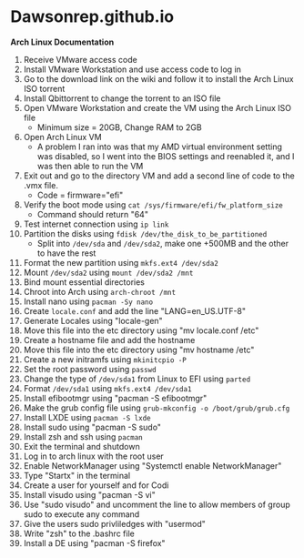 # Dawsonrep.github.io
**Arch Linux Documentation**

1. Receive VMware access code
2. Install VMware Workstation and use access code to log in
3. Go to the download link on the wiki and follow it to install the Arch Linux ISO torrent
4. Install Qbittorrent to change the torrent to an ISO file
5. Open VMware Workstation and create the VM using the Arch Linux ISO file
   - Minimum size = 20GB, Change RAM to 2GB
6. Open Arch Linux VM
   - A problem I ran into was that my AMD virtual environment setting was disabled, so I went into the BIOS settings and reenabled it, and I was then able to run the VM
7. Exit out and go to the directory VM and add a second line of code to the .vmx file.
   - Code = firmware="efi"
8. Verify the boot mode using `cat /sys/firmware/efi/fw_platform_size`
   - Command should return "64"
9. Test internet connection using `ip link`
10. Partition the disks using `fdisk /dev/the_disk_to_be_partitioned`
    - Split into `/dev/sda` and `/dev/sda2`, make one +500MB and the other to have the rest
11. Format the new partition using `mkfs.ext4 /dev/sda2`
12. Mount `/dev/sda2` using `mount /dev/sda2 /mnt`
13. Bind mount essential directories
14. Chroot into Arch using `arch-chroot /mnt`
15. Install nano using `pacman -Sy nano`
16. Create `locale.conf` and add the line "LANG=en_US.UTF-8"
17. Generate Locales using "locale-gen"
18. Move this file into the etc directory using "mv locale.conf /etc"
19. Create a hostname file and add the hostname
20. Move this file into the etc directory using "mv hostname /etc"
21. Create a new initramfs using `mkinitcpio -P`
22. Set the root password using `passwd`
23. Change the type of `/dev/sda1` from Linux to EFI using `parted`
24. Format `/dev/sda1` using `mkfs.ext4 /dev/sda1`
25. Install efibootmgr using "pacman -S efibootmgr"
26. Make the grub config file using `grub-mkconfig -o /boot/grub/grub.cfg`
27. Install LXDE using `pacman -S lxde`
28. Install sudo using "pacman -S sudo"
29. Install zsh and ssh using `pacman`
30. Exit the terminal and shutdown
31. Log in to arch linux with the root user
32. Enable NetworkManager using "Systemctl enable NetworkManager"
33. Type "Startx" in the terminal
34. Create a user for yourself and for Codi
35. Install visudo using "pacman -S vi"
36. Use "sudo visudo" and uncomment the line to allow members of group sudo to execute any command
37. Give the users sudo privliledges with "usermod"
38. Write "zsh" to the .bashrc file
39. Install a DE using "pacman -S firefox"
